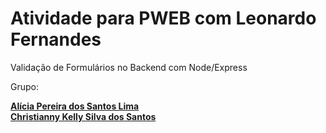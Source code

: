 # Atividade para PWEB com Leonardo Fernandes

Validação de Formulários no Backend com Node/Express <br>

Grupo:

**[Alícia Pereira dos Santos Lima](https://github.com/aliciapslima/)** <br>
**[Christianny Kelly Silva dos Santos](https://github.com/chrixtianny)**<br>